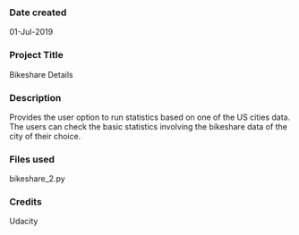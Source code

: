### Date created
01-Jul-2019

### Project Title
Bikeshare Details

### Description
Provides the user option to run statistics based on one of the US cities data.
The users can check the basic statistics involving the bikeshare data of the 
city of their choice.

### Files used
bikeshare_2.py    

### Credits
Udacity
